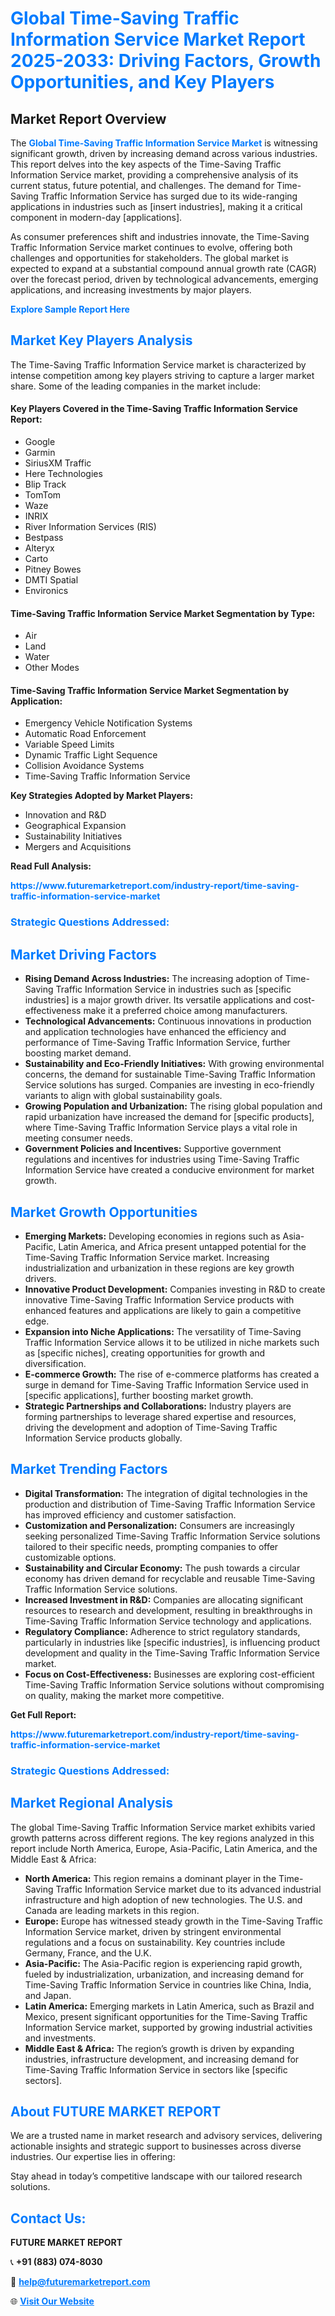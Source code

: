<h1 style="color: #007BFF;">Global Time-Saving Traffic Information Service Market Report 2025-2033: Driving Factors, Growth Opportunities, and Key Players</h1>

<section id="overview">
<h2>Market Report Overview</h2>
<p>The <a href="https://www.futuremarketreport.com/industry-report/time-saving-traffic-information-service-market" style="color: #007BFF; text-decoration: none;"><strong>Global Time-Saving Traffic Information Service Market</strong></a> is witnessing significant growth, driven by increasing demand across various industries. This report delves into the key aspects of the Time-Saving Traffic Information Service market, providing a comprehensive analysis of its current status, future potential, and challenges. The demand for Time-Saving Traffic Information Service has surged due to its wide-ranging applications in industries such as [insert industries], making it a critical component in modern-day [applications].</p>
<p>As consumer preferences shift and industries innovate, the Time-Saving Traffic Information Service market continues to evolve, offering both challenges and opportunities for stakeholders. The global market is expected to expand at a substantial compound annual growth rate (CAGR) over the forecast period, driven by technological advancements, emerging applications, and increasing investments by major players.</p>
</section>

<section id="overview">
<p><a href="https://www.futuremarketreport.com/request-sample/reportId=111323" style="color: #007BFF; text-decoration: none;"><strong>Explore Sample Report Here</strong></a></p>
</section>

<section id="key-players">
<h2 style="color: #007BFF;">Market Key Players Analysis</h2>
<p>The Time-Saving Traffic Information Service market is characterized by intense competition among key players striving to capture a larger market share. Some of the leading companies in the market include:</p>
<h4>Key Players Covered in the Time-Saving Traffic Information Service Report:</h4>
<ul><li>Google</li><li>Garmin</li><li>SiriusXM Traffic</li><li>Here Technologies</li><li>Blip Track</li><li>TomTom</li><li>Waze</li><li>INRIX</li><li>River Information Services (RIS)</li><li>Bestpass</li><li>Alteryx</li><li>Carto</li><li>Pitney Bowes</li><li>DMTI Spatial</li><li>Environics</li></ul>
<h4>Time-Saving Traffic Information Service Market Segmentation by Type:</h4>
<ul><li>Air</li><li>Land</li><li>Water</li><li>Other Modes</li></ul>

<h4>Time-Saving Traffic Information Service Market Segmentation by Application:</h4>
<ul><li>Emergency Vehicle Notification Systems</li><li>Automatic Road Enforcement</li><li>Variable Speed Limits</li><li>Dynamic Traffic Light Sequence</li><li>Collision Avoidance Systems</li><li>Time-Saving Traffic Information Service</li></ul>
<p><strong>Key Strategies Adopted by Market Players:</strong></p>
<ul>
<li>Innovation and R&D</li>
<li>Geographical Expansion</li>
<li>Sustainability Initiatives</li>
<li>Mergers and Acquisitions</li>
</ul>
</section>

<section>
<p><strong>Read Full Analysis: </strong></p><a href="https://www.futuremarketreport.com/industry-report/time-saving-traffic-information-service-market" style="color: #007BFF; text-decoration: none;"><strong>https://www.futuremarketreport.com/industry-report/time-saving-traffic-information-service-market</strong></a>
<h3 style="color: #007BFF;">Strategic Questions Addressed:</h3>
</section>

<section id="driving-factors">
<h2 style="color: #007BFF;">Market Driving Factors</h2>
<ul>
<li><strong>Rising Demand Across Industries:</strong> The increasing adoption of Time-Saving Traffic Information Service in industries such as [specific industries] is a major growth driver. Its versatile applications and cost-effectiveness make it a preferred choice among manufacturers.</li>
<li><strong>Technological Advancements:</strong> Continuous innovations in production and application technologies have enhanced the efficiency and performance of Time-Saving Traffic Information Service, further boosting market demand.</li>
<li><strong>Sustainability and Eco-Friendly Initiatives:</strong> With growing environmental concerns, the demand for sustainable Time-Saving Traffic Information Service solutions has surged. Companies are investing in eco-friendly variants to align with global sustainability goals.</li>
<li><strong>Growing Population and Urbanization:</strong> The rising global population and rapid urbanization have increased the demand for [specific products], where Time-Saving Traffic Information Service plays a vital role in meeting consumer needs.</li>
<li><strong>Government Policies and Incentives:</strong> Supportive government regulations and incentives for industries using Time-Saving Traffic Information Service have created a conducive environment for market growth.</li>
</ul>
</section>

<section id="growth-opportunities">
<h2 style="color: #007BFF;">Market Growth Opportunities</h2>
<ul>
<li><strong>Emerging Markets:</strong> Developing economies in regions such as Asia-Pacific, Latin America, and Africa present untapped potential for the Time-Saving Traffic Information Service market. Increasing industrialization and urbanization in these regions are key growth drivers.</li>
<li><strong>Innovative Product Development:</strong> Companies investing in R&D to create innovative Time-Saving Traffic Information Service products with enhanced features and applications are likely to gain a competitive edge.</li>
<li><strong>Expansion into Niche Applications:</strong> The versatility of Time-Saving Traffic Information Service allows it to be utilized in niche markets such as [specific niches], creating opportunities for growth and diversification.</li>
<li><strong>E-commerce Growth:</strong> The rise of e-commerce platforms has created a surge in demand for Time-Saving Traffic Information Service used in [specific applications], further boosting market growth.</li>
<li><strong>Strategic Partnerships and Collaborations:</strong> Industry players are forming partnerships to leverage shared expertise and resources, driving the development and adoption of Time-Saving Traffic Information Service products globally.</li>
</ul>
</section>

<section id="trending-factors">
<h2 style="color: #007BFF;">Market Trending Factors</h2>
<ul>
<li><strong>Digital Transformation:</strong> The integration of digital technologies in the production and distribution of Time-Saving Traffic Information Service has improved efficiency and customer satisfaction.</li>
<li><strong>Customization and Personalization:</strong> Consumers are increasingly seeking personalized Time-Saving Traffic Information Service solutions tailored to their specific needs, prompting companies to offer customizable options.</li>
<li><strong>Sustainability and Circular Economy:</strong> The push towards a circular economy has driven demand for recyclable and reusable Time-Saving Traffic Information Service solutions.</li>
<li><strong>Increased Investment in R&D:</strong> Companies are allocating significant resources to research and development, resulting in breakthroughs in Time-Saving Traffic Information Service technology and applications.</li>
<li><strong>Regulatory Compliance:</strong> Adherence to strict regulatory standards, particularly in industries like [specific industries], is influencing product development and quality in the Time-Saving Traffic Information Service market.</li>
<li><strong>Focus on Cost-Effectiveness:</strong> Businesses are exploring cost-efficient Time-Saving Traffic Information Service solutions without compromising on quality, making the market more competitive.</li>
</ul>
</section>

<section>
<p><strong>Get Full Report: </strong></p><a href="https://www.futuremarketreport.com/industry-report/time-saving-traffic-information-service-market" style="color: #007BFF; text-decoration: none;"><strong>https://www.futuremarketreport.com/industry-report/time-saving-traffic-information-service-market</strong></a>
<h3 style="color: #007BFF;">Strategic Questions Addressed:</h3>
</section>


<section id="regional-analysis">
<h2 style="color: #007BFF;">Market Regional Analysis</h2>
<p>The global Time-Saving Traffic Information Service market exhibits varied growth patterns across different regions. The key regions analyzed in this report include North America, Europe, Asia-Pacific, Latin America, and the Middle East & Africa:</p>
<ul>
<li><strong>North America:</strong> This region remains a dominant player in the Time-Saving Traffic Information Service market due to its advanced industrial infrastructure and high adoption of new technologies. The U.S. and Canada are leading markets in this region.</li>
<li><strong>Europe:</strong> Europe has witnessed steady growth in the Time-Saving Traffic Information Service market, driven by stringent environmental regulations and a focus on sustainability. Key countries include Germany, France, and the U.K.</li>
<li><strong>Asia-Pacific:</strong> The Asia-Pacific region is experiencing rapid growth, fueled by industrialization, urbanization, and increasing demand for Time-Saving Traffic Information Service in countries like China, India, and Japan.</li>
<li><strong>Latin America:</strong> Emerging markets in Latin America, such as Brazil and Mexico, present significant opportunities for the Time-Saving Traffic Information Service market, supported by growing industrial activities and investments.</li>
<li><strong>Middle East & Africa:</strong> The region’s growth is driven by expanding industries, infrastructure development, and increasing demand for Time-Saving Traffic Information Service in sectors like [specific sectors].</li>
</ul>
</section>

<footer>
<h2 style="color: #007BFF;">About FUTURE MARKET REPORT</h2>
<p>We are a trusted name in market research and advisory services, delivering actionable insights and strategic support to businesses across diverse industries. Our expertise lies in offering:</p>

<p>Stay ahead in today’s competitive landscape with our tailored research solutions.</p>

<h2 style="color: #007BFF;">Contact Us:</h2>
<p><strong>FUTURE MARKET REPORT</strong></p>
<p>📞 <strong>+91 (883) 074-8030</strong></p>
<p>📧 <strong><a href="mailto:help@futuremarketreport.com" style="color: #007BFF;">help@futuremarketreport.com</a></strong></p>
<p>🌐 <strong><a href="https://www.futuremarketreport.com/" style="color: #007BFF;">Visit Our Website</a></strong></p>
</footer>